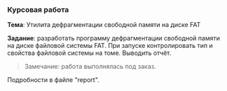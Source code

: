### Курсовая работа

**Тема**: Утилита дефрагментации свободной памяти на диске FAT

**Задание**: разработать программу дефрагментации свободной памяти на диске файловой системы FAT. При запуске контролировать тип и свойства файловой системы на томе. Выводить отчёт.

> Замечание: работа выполнялась под заказ.

Подробности в файле "report".
